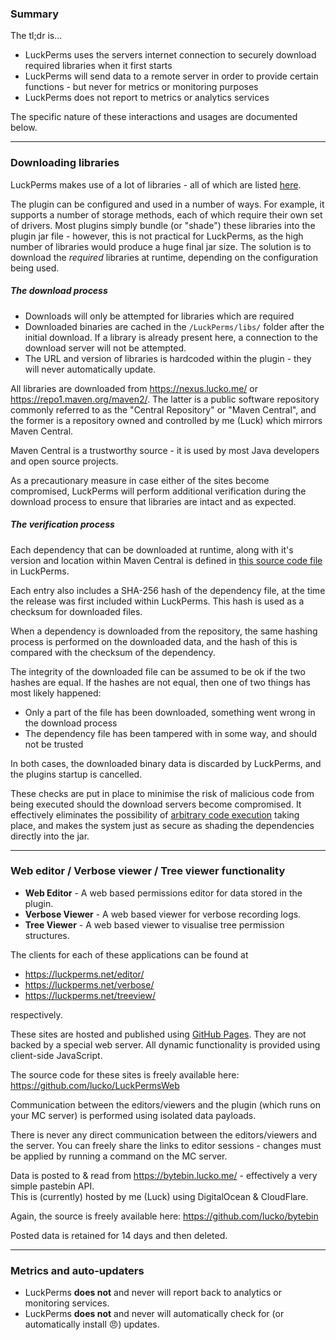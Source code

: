 ### Summary
The tl;dr is...

* LuckPerms uses the servers internet connection to securely download required libraries when it first starts
* LuckPerms will send data to a remote server in order to provide certain functions - but never for metrics or monitoring purposes
* LuckPerms does not report to metrics or analytics services

The specific nature of these interactions and usages are documented below.

___

### Downloading libraries

LuckPerms makes use of a lot of libraries - all of which are listed [here](https://github.com/lucko/LuckPerms/wiki/Credits#open-source).

The plugin can be configured and used in a number of ways. For example, it supports a number of storage methods, each of which require their own set of drivers. Most plugins simply bundle (or "shade") these libraries into the plugin jar file - however, this is not practical for LuckPerms, as the high number of libraries would produce a huge final jar size. The solution is to download the *required* libraries at runtime, depending on the configuration being used.

##### The download process

* Downloads will only be attempted for libraries which are required
* Downloaded binaries are cached in the `/LuckPerms/libs/` folder after the initial download. If a library is already present here, a connection to the download server will not be attempted.
* The URL and version of libraries is hardcoded within the plugin - they will never automatically update.

All libraries are downloaded from https://nexus.lucko.me/ or https://repo1.maven.org/maven2/.
The latter is a public software repository commonly referred to as the "Central Repository" or "Maven Central", and the former is a repository owned and controlled by me (Luck) which mirrors Maven Central.

Maven Central is a trustworthy source - it is used by most Java developers and open source projects.

As a precautionary measure in case either of the sites become compromised, LuckPerms will perform additional verification during the download process to ensure that libraries are intact and as expected. 

##### The verification process

Each dependency that can be downloaded at runtime, along with it's version and location within Maven Central is defined in [this source code file](https://github.com/lucko/LuckPerms/blob/master/common/src/main/java/me/lucko/luckperms/common/dependencies/Dependency.java) in LuckPerms.

Each entry also includes a SHA-256 hash of the dependency file, at the time the release was first included within LuckPerms. This hash is used as a checksum for downloaded files.

When a dependency is downloaded from the repository, the same hashing process is performed on the downloaded data, and the hash of this is compared with the checksum of the dependency.

The integrity of the downloaded file can be assumed to be ok if the two hashes are equal. If the hashes are not equal, then one of two things has most likely happened:

* Only a part of the file has been downloaded, something went wrong in the download process
* The dependency file has been tampered with in some way, and should not be trusted

In both cases, the downloaded binary data is discarded by LuckPerms, and the plugins startup is cancelled.

These checks are put in place to minimise the risk of malicious code from being executed should the download servers become compromised. It effectively eliminates the possibility of [arbitrary code execution](https://en.wikipedia.org/wiki/Arbitrary_code_execution) taking place, and makes the system just as secure as shading the dependencies directly into the jar.

___

### Web editor / Verbose viewer / Tree viewer functionality

* **Web Editor** - A web based permissions editor for data stored in the plugin.
* **Verbose Viewer** - A web based viewer for verbose recording logs.
* **Tree Viewer** - A web based viewer to visualise tree permission structures.

The clients for each of these applications can be found at

* https://luckperms.net/editor/
* https://luckperms.net/verbose/
* https://luckperms.net/treeview/

respectively. 

These sites are hosted and published using [GitHub Pages](https://pages.github.com/). They are not backed by a special web server. All dynamic functionality is provided using client-side JavaScript.

The source code for these sites is freely available here: https://github.com/lucko/LuckPermsWeb

Communication between the editors/viewers and the plugin (which runs on your MC server) is performed using isolated data payloads.

There is never any direct communication between the editors/viewers and the server. You can freely share the links to editor sessions - changes must be applied by running a command on the MC server.

Data is posted to & read from https://bytebin.lucko.me/ - effectively a very simple pastebin API.   
This is (currently) hosted by me (Luck) using DigitalOcean & CloudFlare.

Again, the source is freely available here: https://github.com/lucko/bytebin

Posted data is retained for 14 days and then deleted.

___

### Metrics and auto-updaters

* LuckPerms **does not** and never will report back to analytics or monitoring services.
* LuckPerms **does not** and never will automatically check for (or automatically install 😠) updates. 
